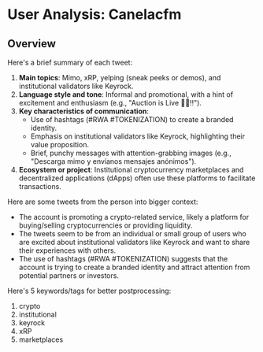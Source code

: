 # User Analysis: Canelacfm

## Overview

Here's a brief summary of each tweet:

1. **Main topics**: Mimo, xRP, yelping (sneak peeks or demos), and institutional validators like Keyrock.
2. **Language style and tone**: Informal and promotional, with a hint of excitement and enthusiasm (e.g., "Auction is Live 💚🧩‼️").
3. **Key characteristics of communication**:
	* Use of hashtags (#RWA #TOKENIZATION) to create a branded identity.
	* Emphasis on institutional validators like Keyrock, highlighting their value proposition.
	* Brief, punchy messages with attention-grabbing images (e.g., "Descarga mimo y envíanos mensajes anónimos").
4. **Ecosystem or project**: Institutional cryptocurrency marketplaces and decentralized applications (dApps) often use these platforms to facilitate transactions.

Here are some tweets from the person into bigger context:

* The account is promoting a crypto-related service, likely a platform for buying/selling cryptocurrencies or providing liquidity.
* The tweets seem to be from an individual or small group of users who are excited about institutional validators like Keyrock and want to share their experiences with others.
* The use of hashtags (#RWA #TOKENIZATION) suggests that the account is trying to create a branded identity and attract attention from potential partners or investors.

Here's 5 keywords/tags for better postprocessing:

1. crypto
2. institutional
3. keyrock
4. xRP
5. marketplaces